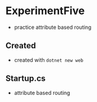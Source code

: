 # ExperimentFive

- practice attribute based routing

## Created

- created with `dotnet new web`

## Startup.cs

- attribute based routing
